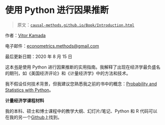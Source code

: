 # 使用 Python 进行因果推断

> 原文：[`causal-methods.github.io/Book/Introduction.html`](https://causal-methods.github.io/Book/Introduction.html)

作者：[Vitor Kamada](https://www.linkedin.com/in/vitor-kamada-1b73a078)

电子邮件：econometrics.methods@gmail.com

最后更新日期：2020 年 8 月 15 日

这本[书](https://causal-methods.github.io/Book)是使用 Python 进行因果推断的实用指南。我解释了出现在经济学最负盛名的期刊，如《美国经济评论》和《计量经济学》中的方法和技术。

我不假设任何技术背景，但我建议您熟悉我之前的书中的概念：[Probability and Statistics with Python](https://prob-stat-python.github.io/textbook/Introduction.html)。

**计量经济学课程材料**

我的本科、硕士和博士课程中的教学大纲、幻灯片/笔记、Python 和 R 代码可以在我的另一个[Github](https://github.com/VitorKamada)上找到。
